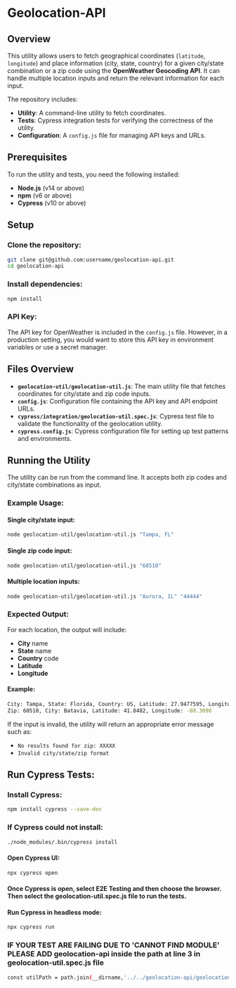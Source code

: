 # Geolocation-API

## Overview

This utility allows users to fetch geographical coordinates (`latitude`, `longitude`) and place information (city, state, country) for a given city/state combination or a zip code using the **OpenWeather Geocoding API**. It can handle multiple location inputs and return the relevant information for each input.

The repository includes:

- **Utility**: A command-line utility to fetch coordinates.
- **Tests**: Cypress integration tests for verifying the correctness of the utility.
- **Configuration**: A `config.js` file for managing API keys and URLs.

## Prerequisites

To run the utility and tests, you need the following installed:

- **Node.js** (v14 or above)
- **npm** (v6 or above)
- **Cypress** (v10 or above)

## Setup

### Clone the repository:

```bash
git clone git@github.com:username/geolocation-api.git
cd geolocation-api
```
### Install dependencies:

```bash
npm install
```
### API Key:

The API key for OpenWeather is included in the `config.js` file. However, in a production setting, you would want to store this API key in environment variables or use a secret manager.

## Files Overview

- **`geolocation-util/geolocation-util.js`**: The main utility file that fetches coordinates for city/state and zip code inputs.
- **`config.js`**: Configuration file containing the API key and API endpoint URLs.
- **`cypress/integration/geolocation-util.spec.js`**: Cypress test file to validate the functionality of the geolocation utility.
- **`cypress.config.js`**: Cypress configuration file for setting up test patterns and environments.

## Running the Utility

The utility can be run from the command line. It accepts both zip codes and city/state combinations as input.

### Example Usage:

#### Single city/state input:

```bash
node geolocation-util/geolocation-util.js "Tampa, FL"
```
#### Single zip code input:
```bash
node geolocation-util/geolocation-util.js "60510"
```
#### Multiple location inputs:
```bash
node geolocation-util/geolocation-util.js "Aurora, IL" "44444"
```
### Expected Output:

For each location, the output will include:

- **City** name
- **State** name
- **Country** code
- **Latitude**
- **Longitude**

#### Example:

```bash
City: Tampa, State: Florida, Country: US, Latitude: 27.9477595, Longitude: -82.458444
Zip: 60510, City: Batavia, Latitude: 41.8482, Longitude: -88.3098
```
If the input is invalid, the utility will return an appropriate error message such as:

- `No results found for zip: XXXXX`
- `Invalid city/state/zip format`
## Run Cypress Tests:

### Install Cypress:
```bash
npm install cypress --save-dev
```
### If Cypress could not install:
```bash
./node_modules/.bin/cypress install
```
#### Open Cypress UI:

```bash
npx cypress open
```
#### Once Cypress is open, select E2E Testing and then choose the browser. Then select the geolocation-util.spec.js file to run the tests.
#### Run Cypress in headless mode:
```bash
npx cypress run
```
### IF YOUR TEST ARE FAILING DUE TO 'CANNOT FIND MODULE' PLEASE ADD geolocation-api inside the path at line 3 in geolocation-util.spec.js file
```bash
const utilPath = path.join(__dirname,'../../geolocation-api/geolocation-util/geolocation-util.js');
```
